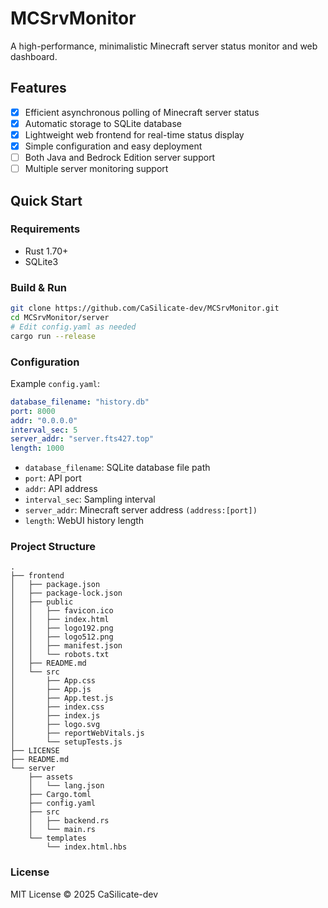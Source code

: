 # MCSrvMonitor

A high-performance, minimalistic Minecraft server status monitor and web dashboard.

## Features

- [x] Efficient asynchronous polling of Minecraft server status
- [x] Automatic storage to SQLite database
- [x] Lightweight web frontend for real-time status display
- [x] Simple configuration and easy deployment
- [ ] Both Java and Bedrock Edition server support
- [ ] Multiple server monitoring support
## Quick Start

### Requirements

- Rust 1.70+
- SQLite3

### Build & Run

```bash
git clone https://github.com/CaSilicate-dev/MCSrvMonitor.git
cd MCSrvMonitor/server
# Edit config.yaml as needed
cargo run --release
```

### Configuration

Example `config.yaml`:

```yaml
database_filename: "history.db"
port: 8000
addr: "0.0.0.0"
interval_sec: 5
server_addr: "server.fts427.top"
length: 1000
```

- `database_filename`: SQLite database file path
- `port`: API port
- `addr`: API address
- `interval_sec`: Sampling interval
- `server_addr`: Minecraft server address `(address:[port])`
- `length`: WebUI history length

### Project Structure

```text
.
├── frontend
│   ├── package.json
│   ├── package-lock.json
│   ├── public
│   │   ├── favicon.ico
│   │   ├── index.html
│   │   ├── logo192.png
│   │   ├── logo512.png
│   │   ├── manifest.json
│   │   └── robots.txt
│   ├── README.md
│   └── src
│       ├── App.css
│       ├── App.js
│       ├── App.test.js
│       ├── index.css
│       ├── index.js
│       ├── logo.svg
│       ├── reportWebVitals.js
│       └── setupTests.js
├── LICENSE
├── README.md
└── server
    ├── assets
    │   └── lang.json
    ├── Cargo.toml
    ├── config.yaml
    ├── src
    │   ├── backend.rs
    │   └── main.rs
    └── templates
        └── index.html.hbs
```

### License

MIT License © 2025 CaSilicate-dev
